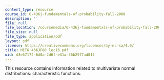 ```yaml
---
content_type: resource
course_id: 6-436j-fundamentals-of-probability-fall-2008
description: ''
file: null
file_location: /coursemedia/6-436j-fundamentals-of-probability-fall-2008/d8e671746d0a2d6fe31a36b2977ad015_MIT6_436JF08_lec16.pdf
file_size: null
file_type: application/pdf
layout: pdf
license: https://creativecommons.org/licenses/by-nc-sa/4.0/
title: MIT6_436JF08_lec16.pdf
uid: d8e67174-6d0a-2d6f-e31a-36b2977ad015
---
```

This resource contains information related to multivariate normal distributions: characteristic functions.
